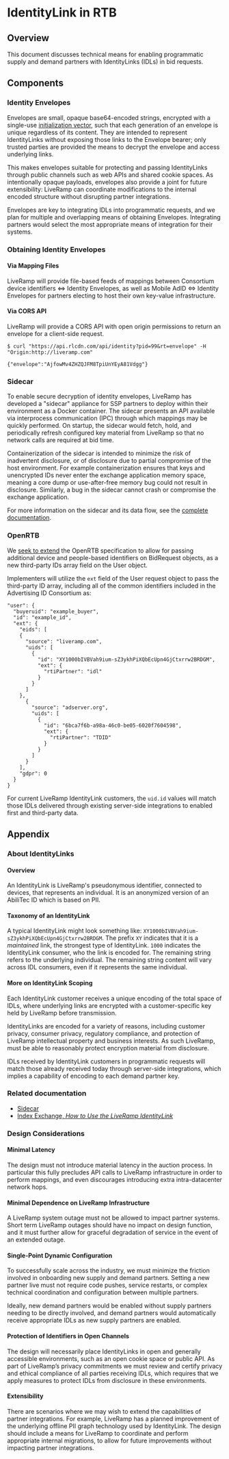 # IdentityLink in RTB

## Overview
This document discusses technical means for enabling programmatic supply and demand partners with IdentityLinks (IDLs) in bid requests.

## Components
### Identity Envelopes
Envelopes are small, opaque base64-encoded strings, encrypted with a single-use [initialization vector](https://en.wikipedia.org/wiki/Initialization_vector), such that each generation of an envelope is unique regardless of its content. They are intended to represent IdentityLinks without exposing those links to the Envelope bearer; only trusted parties are provided the means to decrypt the envelope and access underlying links.

This makes envelopes suitable for protecting and passing IdentityLinks through public channels such as web APIs and shared cookie spaces. As intentionally opaque payloads, envelopes also provide a joint for future extensibility: LiveRamp can coordinate modifications to the internal encoded structure without disrupting partner integrations.

Envelopes are key to integrating IDLs into programmatic requests, and we plan for multiple and overlapping means of obtaining Envelopes. Integrating partners would select the most appropriate means of integration for their systems.

### Obtaining Identity Envelopes
#### Via Mapping Files
LiveRamp will provide file-based feeds of mappings between Consortium device identifiers ⇔ Identity Envelopes, as well as Mobile AdID ⇔ Identity Envelopes for partners electing to host their own key-value infrastructure.

#### Via CORS API

LiveRamp will provide a CORS API with open origin permissions to return an envelope for a client-side request.

```
$ curl "https://api.rlcdn.com/api/identity?pid=99&rt=envelope" -H "Origin:http://liveramp.com"

{"envelope":"AjfowMv4ZHZQJFM8TpiUnYEyA81Vdgg"}
```
### Sidecar
To enable secure decryption of identity envelopes, LiveRamp has developed a "sidecar" appliance for SSP partners to deploy within their environment as a Docker container. The sidecar presents an API available via interprocess communication (IPC) through which mappings may be quickly performed. On startup, the sidecar would fetch, hold, and periodically refresh configured key material from LiveRamp so that no network calls are required at bid time.

Containerization of the sidecar is intended to minimize the risk of inadvertent disclosure, or of disclosure due to partial compromise of the host environment. For example containerization ensures that keys and unencrypted IDs never enter the exchange application memory space, meaning a core dump or use-after-free memory bug could not result in disclosure. Similarly, a bug in the sidecar cannot crash or compromise the exchange application.

For more information on the sidecar and its data flow, see the [complete documentation](https://sidecar.readme.io/docs).

### OpenRTB
We [seek to extend](https://iabtechlab.com/wp-content/uploads/2017/09/OpenRTB-3.0-Draft-Framework-for-Public-Comment.pdf) the OpenRTB specification to allow for passing additional device and people-based identifiers on BidRequest objects, as a new third-party IDs array field on the User object.

Implementers will utilize the `ext` field of the User request object to pass the third-party ID array, including all of the common identifiers included in the Advertising ID Consortium as:

```
"user": {
  "buyeruid": "example_buyer",
  "id": "example_id",
  "ext": {
    "eids": [
    {
      "source": "liveramp.com",
      "uids": [
        {
          "id": "XY1000bIVBVah9ium-sZ3ykhPiXQbEcUpn4GjCtxrrw2BRDGM",
          "ext": {
            "rtiPartner": "idl"
          }
        }
      ]
    },
      {
        "source": "adserver.org",
        "uids": [
          {
            "id": "6bca7f6b-a98a-46c0-be05-6020f7604598",
            "ext": {
              "rtiPartner": "TDID"
            }
          }
        ]
      }
    ],
    "gdpr": 0
  }
}
```

For current LiveRamp IdentityLink customers, the `uid.id` values will match those IDLs delivered through existing server-side integrations to enabled first and third-party data.

## Appendix

### About IdentityLinks
#### Overview
An IdentityLink is LiveRamp's pseudonymous identifier, connected to devices, that represents an individual. It is an anonymized version of an AbiliTec ID which is based on PII.

#### Taxonomy of an IdentityLink
A typical IdentityLink might look something like: `XY1000bIVBVah9ium-sZ3ykhPiXQbEcUpn4GjCtxrrw2BRDGM`. The prefix `XY` indicates that it is a _maintained_ link, the strongest type of IdentityLink. `1000` indicates the IdentityLink consumer, who the link is encoded for. The remaining string refers to the underlying individual. The remaining string content will vary across IDL consumers, even if it represents the same individual.

#### More on IdentityLink Scoping
Each IdentityLink customer receives a unique encoding of the total space of IDLs, where underlying links are encrypted with a customer-specific key held by LiveRamp before transmission.

IdentityLinks are encoded for a variety of reasons, including customer privacy, consumer privacy, regulatory compliance, and protection of LiveRamp intellectual property and business interests. As such LiveRamp, must be able to reasonably protect encryption material from disclosure.

IDLs received by IdentityLink customers in programmatic requests will match those already received today through server-side integrations, which implies a capability of encoding to each demand partner key.

### Related documentation
- [Sidecar](https://sidecar.readme.io)
- [Index Exchange, _How to Use the LiveRamp IdentityLink_](https://kb.indexexchange.com/Identity/How_to_Use_the_LiveRamp_Identity_Link.htm)

### Design Considerations

#### Minimal Latency
The design must not introduce material latency in the auction process. In particular this fully precludes API calls to LiveRamp infrastructure in order to perform mappings, and even discourages introducing extra intra-datacenter network hops.

#### Minimal Dependence on LiveRamp Infrastructure
A LiveRamp system outage must not be allowed to impact partner systems. Short term LiveRamp outages should have no impact on design function, and it must further allow for graceful degradation of service in the event of an extended outage.

#### Single-Point Dynamic Configuration
To successfully scale across the industry, we must minimize the friction involved in onboarding new supply and demand partners. Setting a new partner live must not require code pushes, service restarts, or complex technical coordination and configuration between multiple partners.

Ideally, new demand partners would be enabled without supply partners needing to be directly involved, and demand partners would automatically receive appropriate IDLs as new supply partners are enabled.

#### Protection of Identifiers in Open Channels
The design will necessarily place IdentityLinks in open and generally accessible environments, such as an open cookie space or public API. As part of LiveRamp’s privacy commitments we must review and certify privacy and ethical compliance of all parties receiving IDLs, which requires that we apply measures to protect IDLs from disclosure in these environments.

#### Extensibility
There are scenarios where we may wish to extend the capabilities of partner integrations. For example, LiveRamp has a planned improvement of the underlying offline PII graph technology used by IdentityLink. The design should include a means for LiveRamp to coordinate and perform appropriate internal migrations, to allow for future improvements without impacting partner integrations.
